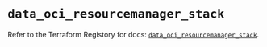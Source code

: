 # `data_oci_resourcemanager_stack`

Refer to the Terraform Registory for docs: [`data_oci_resourcemanager_stack`](https://registry.terraform.io/providers/oracle/oci/6.18.0/docs/data-sources/resourcemanager_stack).
